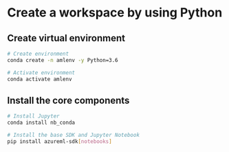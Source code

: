 # Create a workspace by using Python

## Create virtual environment

```bash
# Create environment
conda create -n amlenv -y Python=3.6

# Activate environment
conda activate amlenv
```

## Install the core components

```bash
# Install Jupyter
conda install nb_conda

# Install the base SDK and Jupyter Notebook
pip install azureml-sdk[notebooks]
```
